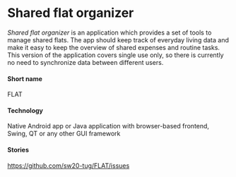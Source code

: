 # Shared flat organizer

*Shared flat organizer* is an application which provides a set of tools to manage shared flats. The app should keep track of everyday living data and make it easy to keep the overview of shared expenses and routine tasks. This version of the application covers single use only, so there is currently no need to synchronize data between different users.


#### Short name
FLAT

#### Technology
Native Android app or Java application with browser-based frontend, Swing, QT or any other GUI framework

#### Stories

https://github.com/sw20-tug/FLAT/issues
